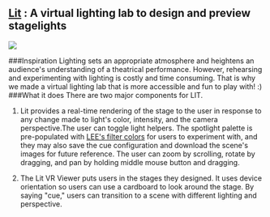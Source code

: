 ## [Lit](https://kongsally.github.io/LIT/) : A virtual lighting lab to design and preview stagelights
![](Lit_Demo.gif)

###Inspiration
Lighting sets an appropriate atmosphere and heightens an audience's understanding of a theatrical performance. However, rehearsing and experimenting with lighting is costly and time consuming. That is why we made a virtual lighting lab that is more accessible and fun to play with! :)
###What it does
There are two major components for LIT.

1) Lit provides a real-time rendering of the stage to the user in response to any change made to light's color, intensity, and the camera perspective.The user can toggle light helpers. The spotlight palette is pre-populated with [LEE's filter colors](http://www.leefilters.com/lighting/colour-list.html) for users to experiment with, and they may also save the cue configuration and download the scene's images for future reference. The user can zoom by scrolling, rotate by dragging, and pan by holding middle mouse button and dragging.

2) The Lit VR Viewer puts users in the stages they designed. It uses device orientation so users can use a cardboard to look around the stage. By saying "cue," users can transition to a scene with different lighting and perspective. 
